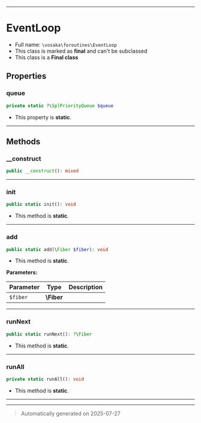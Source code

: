 ***

# EventLoop





* Full name: `\vosaka\foroutines\EventLoop`
* This class is marked as **final** and can't be subclassed
* This class is a **Final class**



## Properties


### queue



```php
private static ?\SplPriorityQueue $queue
```



* This property is **static**.


***

## Methods


### __construct



```php
public __construct(): mixed
```












***

### init



```php
public static init(): void
```



* This method is **static**.








***

### add



```php
public static add(\Fiber $fiber): void
```



* This method is **static**.




**Parameters:**

| Parameter | Type | Description |
|-----------|------|-------------|
| `$fiber` | **\Fiber** |  |





***

### runNext



```php
public static runNext(): ?\Fiber
```



* This method is **static**.








***

### runAll



```php
private static runAll(): void
```



* This method is **static**.








***


***
> Automatically generated on 2025-07-27
